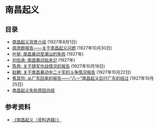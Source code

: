 # 南昌起义
## 目录
- [南昌起义背景介绍](contents/background.md) (1927年8月1日)
- [周逸群报告——关于南昌起义问题](contents/zhou-yi-qun.md) (1927年10月30日)
- [叶挺: 南昌暴动至潮汕的失败](contents/ye-ting.md) (1927年)
- [刘伯承: 南昌暴动始末记](contents/liu-bo-cheng.md) (1927年)
- [陈恭: 关于随军作战情况的报告](contents/chen-gong.md) (1927年10月18日)
- [赵輖: 关于南昌暴动中二十军的斗争情况报告](contents/zhao-zhou.md) (1927年10月22日)
- [焦其恺: 从广东回来的报告——“八一”南昌起义后行广东的经过](contents/jiao-qi-kai.md) (1927年10月25日)
- [南昌起义失败原因总结](contents/conclusion.md)


## 参考资料
- [《南昌起义（资料选辑）》](static/nan-chang-qi-yi.pdf)
